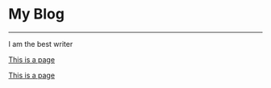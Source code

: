 
# My Blog

--------------------

I am the best writer

[This is a page](new_page.md)

[This is a page](new_page2.md)

